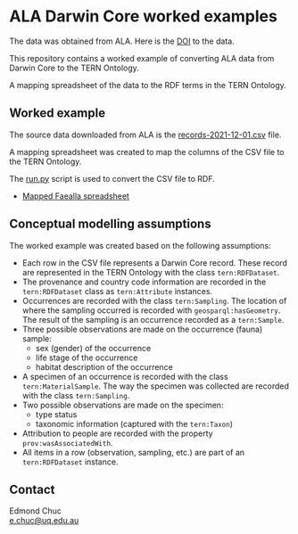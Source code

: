 # ALA Darwin Core worked examples

The data was obtained from ALA. Here is the [DOI](https://doi.org/10.26197/ala.26fdc11f-107e-45fa-9aab-3aead9083137) to the data.

This repository contains a worked example of converting ALA data from Darwin Core to the TERN Ontology.

A mapping spreadsheet of the data to the RDF terms in the TERN Ontology.


## Worked example

The source data downloaded from ALA is the [records-2021-12-01.csv](records-2021-12-01.csv) file.

A mapping spreadsheet was created to map the columns of the CSV file to the TERN Ontology.

The [run.py](run.py) script is used to convert the CSV file to RDF.

- [Mapped Faealla spreadsheet](https://docs.google.com/spreadsheets/d/1p3scX7z6wPQ0vtG-Bo_yoYcvRRs8muGm/edit?usp=sharing&ouid=108129827562056706312&rtpof=true&sd=true)


## Conceptual modelling assumptions
The worked example was created based on the following assumptions:
- Each row in the CSV file represents a Darwin Core record. These record are represented in the TERN Ontology with the class `tern:RDFDataset`.
- The provenance and country code information are recorded in the `tern:RDFDataset` class as `tern:Attribute` instances.
- Occurrences are recorded with the class `tern:Sampling`. The location of where the sampling occurred is recorded with `geosparql:hasGeometry`. The result of the sampling is an occurrence recorded as a `tern:Sample`. 
- Three possible observations are made on the occurrence (fauna) sample:
    - sex (gender) of the occurrence
    - life stage of the occurrence
    - habitat description of the occurrence
- A specimen of an occurrence is recorded with the class `tern:MaterialSample`. The way the specimen was collected are recorded with the class `tern:Sampling`.
- Two possible observations are made on the specimen:
    - type status
    - taxonomic information (captured with the `tern:Taxon`)
- Attribution to people are recorded with the property `prov:wasAssociatedWith`. 
- All items in a row (observation, sampling, etc.) are part of an `tern:RDFDataset` instance.


## Contact

Edmond Chuc  
e.chuc@uq.edu.au